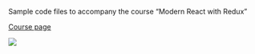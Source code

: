 
Sample code files to accompany the course “Modern React with Redux”

 [Course page](https://www.udemy.com/course/react-redux/)
 
 ![](thumbnail.gif)
